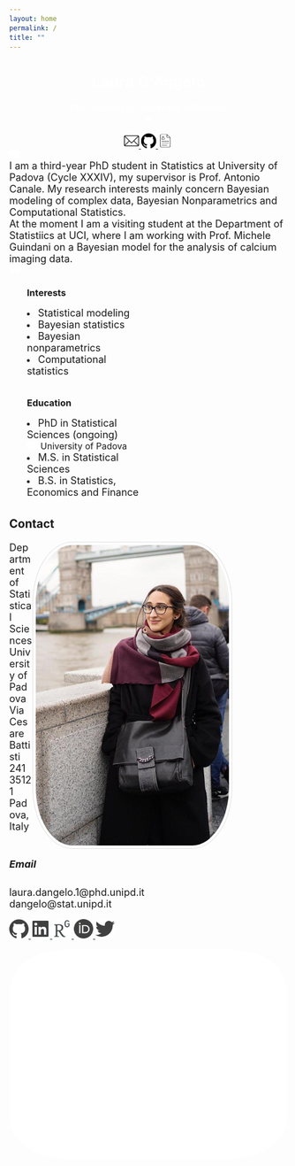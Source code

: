 ```yaml
---
layout: home
permalink: /
title: ""
---
```



<body>    
  <div class="page-lead" style="background-image:url(/images/Rplot01.png)">
    <div class="wrap page-lead-content">
          <h1>Laura D'Angelo</h1>
          <h3>PhD student @ University of Padova <br> <img src="/images/spacer.png" width="10pt"></h3>
          <a class="btn-inverse" href="#contact"> <img src="/images/mail.webp" width="27"> </a>
          <a class="btn-inverse" href="https://github.com/laura-dangelo"> <img src="/images/git.svg" width="27"> </a>
          <a class="btn-inverse" href="https://laura-dangelo.github.io/resume/"> <img src="/images/cv.png" width="27"> </a>
    </div><!-- /.page-lead-content -->
  </div><!-- /.page-lead -->

  <div id="page-wrapper">
    <div id="main" role="main">
      <div class="wrap">
        <div class="archive-wrap">
          <div class="page-content">
            <img src="/images/spacer.png" width="20pt">
            <br>  
            <section>
              <font style="font-size:18px">
              I am a third-year PhD student in Statistics at University of Padova (Cycle XXXIV), my supervisor is Prof. Antonio Canale. My research interests mainly concern Bayesian modeling of complex data, Bayesian Nonparametrics and Computational Statistics. 
              <br> 
              At the moment I am a visiting student at the Department of Statistiics at UCI, where I am working with Prof. Michele Guindani on a Bayesian model for the analysis of calcium imaging data.
              </font>
              <br>
              <img src="/images/spacer.png" width="20pt">
              <div class="tiles">
                <div class="tile">
                <h3 class="post-title">Interests</h3>
                <p class="post-excerpt">
                    <li> <font style="font-size:18px"> Statistical modeling </font></li>
                    <li> <font style="font-size:18px">Bayesian statistics </font></li>
                    <li> <font style="font-size:18px">Bayesian nonparametrics </font></li>
                    <li> <font style="font-size:18px">Computational statistics </font></li></p>
                </div><!-- /.tile -->
                <div class="tile">
                <h3 class="post-title">Education</h3>
                <p class="post-excerpt">
                  <li>  <font style="font-size:18px">PhD in Statistical Sciences (ongoing) </font>
                  <font style="font-size:16px"><br> <img src="/images/spacer.png" width="20"> University of Padova </font> </li>
                  <li>  <font style="font-size:18px">M.S. in Statistical Sciences </font></li>
                  <li>  <font style="font-size:18px">B.S. in Statistics, Economics and Finance  </font></li> </p>
                </div><!-- /.tile -->
              </div><!-- /.tiles --> 
              </section>
            <br>
            <br>
            <section>
              <a id="contact">
                <h2>Contact</h2>
              </a>
              <p> 
                <img src="/images/profile3.jpg" width="200px" border="0px"
                     style="float: right; width: 350px; border: 1px solid #e0e0e0; padding: 5px ; margin:0px 100px 0px 0px; ">
              </p>
              <font style="font-size:18px">
                Department of Statistical Sciences <br>
                University of Padova<br>
                Via Cesare Battisti 241 <br>
                35121 Padova, Italy<br>
                <br>
                <h5>Email</h5>
                laura.dangelo.1@phd.unipd.it <br>
                dangelo@stat.unipd.it
              </font>
              <br>
              <br>
              <div class="custom-social">
                <a href="https://github.com/laura-dangelo"> 
                <img src="/images/github_gray.png" alt="i" style="width:35px; border=0;">
                </a> 
                <a href="https://www.linkedin.com/in/laura-dangelo/"> 
                <img src="/images/linkedin_gray.png" alt="i" style="width:35px; border=0;">
                </a> 
                <a href="https://www.researchgate.net/profile/Laura_Dangelo"> 
                <img src="/images/rg_gray.png" alt="i" style="width:35px; border=0;">
                </a> 
                <a href="https://orcid.org/0000-0001-5034-7414"> 
                <img src="/images/orcid_gray.png" alt="i" style="width:35px; border=0;">
                </a> 
                <a href="https://twitter.com/laura_d_angelo"> 
                <img src="/images/twitter.png" alt="i" style="width:35px; border=0;">
                </a> 
              </div> 
              <br>
              <img src="/images/spacer.png">
            </section>
          </div><!-- /.page-content -->
        </div><!-- /.archive-wrap -->
      </div><!-- /.wrap -->
    </div><!-- /#main -->
  </div>
</body>

<style>
h1 {
  font-family: 'Oswald', sans-serif;
}
h2{
  float: left;
  margin-bottom: 20px;
  margin-top: 20px;
  text-align: left !important;
  width: 100%;
}
element {
  background-image: url(/images/Rplot01.png);
  width: 100%;
}
.page-container {
    -ms-transform: translate3d(0, 0, 0);
    -webkit-transform: translate3d(0, 0, 0);
    transform: translate3d(0, 0, 0);
}
.page-lead {
    background-position: center top;
    background-repeat: no-repeat;
    background-attachment: fixed;
    background-size: cover;
    text-align: center;
    color: #fff;
    font-family: "Poppins", sans-serif;
}
body, html{
  height: 70%;
}
.tiles{
  float: left;
    display: block;
    width: 100%;
}
.tile {
    float: left;
    display: block;
    margin-left: 6.3576515979%; 
    margin-right: 4.3576515979%;
    width: 41%;
}
.custom-social img {
  text-decoration: none;
}
img {
  border-radius: 20%;
}
</style>
